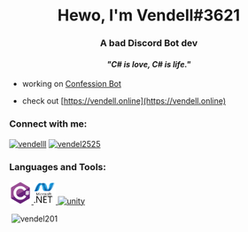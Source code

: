 <h1 align="center">Hewo, I'm Vendell#3621</h1>
<h3 align="center">A bad Discord Bot dev</h3>
<h4 align="center"><i>"C# is love, C# is life."</i></h4>

- working on [Confession Bot](https://github.com/Vendel201/ConfessionBot)

- check out [https://vendell.online](https://vendell.online)

<h3 align="left">Connect with me:</h3>
<p align="left">
<a href="https://twitter.com/vendelll" target="blank"><img align="center" src="https://raw.githubusercontent.com/rahuldkjain/github-profile-readme-generator/master/src/images/icons/Social/twitter.svg" alt="vendelll" height="30" width="40" /></a>
<a href="https://instagram.com/vendel2525" target="blank"><img align="center" src="https://raw.githubusercontent.com/rahuldkjain/github-profile-readme-generator/master/src/images/icons/Social/instagram.svg" alt="vendel2525" height="30" width="40" /></a>
</p>

<h3 align="left">Languages and Tools:</h3>
<p align="left"> <a href="https://www.w3schools.com/cs/" target="_blank" rel="noreferrer"> <img src="https://raw.githubusercontent.com/devicons/devicon/master/icons/csharp/csharp-original.svg" alt="csharp" width="40" height="40"/> </a> <a href="https://dotnet.microsoft.com/" target="_blank" rel="noreferrer"> <img src="https://raw.githubusercontent.com/devicons/devicon/master/icons/dot-net/dot-net-original-wordmark.svg" alt="dotnet" width="40" height="40"/> </a> <a href="https://unity.com/" target="_blank" rel="noreferrer"> <img src="https://www.vectorlogo.zone/logos/unity3d/unity3d-icon.svg" alt="unity" width="40" height="40"/> </a> </p>

<p>&nbsp;<img align="center" src="https://github-readme-stats.vercel.app/api?username=vendel201&show_icons=true&theme=dark&locale=en" alt="vendel201" /></p>
